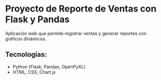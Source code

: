 # Proyecto de Reporte de Ventas con Flask y Pandas
Aplicación web que permite registrar ventas y generar reportes con gráficos dinámicos.

## Tecnologías:
- Python (Flask, Pandas, OpenPyXL)
- HTML, CSS, Chart.js
